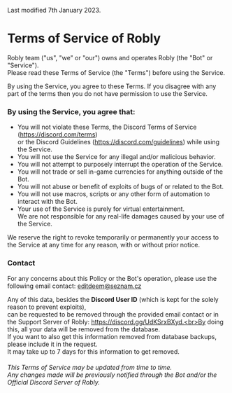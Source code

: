 Last modified 7th January 2023.

# Terms of Service of Robly
Robly team ("us", "we" or "our") owns and operates Robly (the "Bot" or "Service").<br>Please read these Terms of Service (the "Terms") before using the Service.

By using the Service, you agree to these Terms. If you disagree with any part of the terms then you do not have permission to use the Service.

### By using the Service, you agree that:
- You will not violate these Terms, the Discord Terms of Service (https://discord.com/terms)<br>or the Discord Guidelines (https://discord.com/guidelines) while using the Service.
- You will not use the Service for any illegal and/or malicious behavior.
- You will not attempt to purposely interrupt the operation of the Service.
- You will not trade or sell in-game currencies for anything outside of the Bot.
- You will not abuse or benefit of exploits of bugs of or related to the Bot.
- You will not use macros, scripts or any other form of automation to interact with the Bot.
- Your use of the Service is purely for virtual entertainment.<br>We are not responsible for any real-life damages caused by your use of the Service.

We reserve the right to revoke temporarily or permanently your access to the Service at any time for any reason, with or without prior notice.

### Contact
For any concerns about this Policy or the Bot's operation, please use the following email contact: editdeem@seznam.cz

Any of this data, besides the **Discord User ID** (which is kept for the solely reason to prevent exploits),<br>can be requested to be removed through the provided email contact or in the Support Server of Robly: https://discord.gg/UdKSrxBXyd.<br>By doing this, all your data will be removed from the database.<br>If you want to also get this information removed from database backups, please include it in the request.<br>It may take up to 7 days for this information to get removed.

###### This Terms of Service may be updated from time to time.<br>Any changes made will be previously notified through the Bot and/or the Official Discord Server of Robly.
